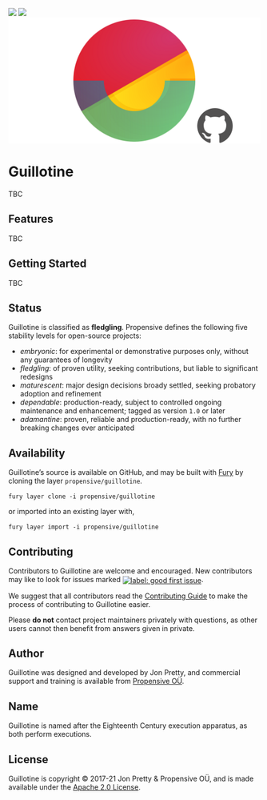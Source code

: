 [<img src="https://img.shields.io/discord/633198088311537684?color=8899f7&label=DISCORD&style=for-the-badge" height="24">](https://discord.gg/v7CjtbnwDq)
[<img src="https://vent.dev/badge/propensive/guillotine" height="24">](https://vent.dev/)
<img src="/doc/images/github.png" valign="middle">

# Guillotine

TBC

## Features

TBC


## Getting Started

TBC


## Status

Guillotine is classified as __fledgling__. Propensive defines the following five stability levels for open-source projects:

- _embryonic_: for experimental or demonstrative purposes only, without any guarantees of longevity
- _fledgling_: of proven utility, seeking contributions, but liable to significant redesigns
- _maturescent_: major design decisions broady settled, seeking probatory adoption and refinement
- _dependable_: production-ready, subject to controlled ongoing maintenance and enhancement; tagged as version `1.0` or later
- _adamantine_: proven, reliable and production-ready, with no further breaking changes ever anticipated

## Availability

Guillotine&rsquo;s source is available on GitHub, and may be built with [Fury](https://github.com/propensive/fury) by
cloning the layer `propensive/guillotine`.
```
fury layer clone -i propensive/guillotine
```
or imported into an existing layer with,
```
fury layer import -i propensive/guillotine
```

## Contributing

Contributors to Guillotine are welcome and encouraged. New contributors may like to look for issues marked
<a href="https://github.com/propensive/guillotine/labels/good%20first%20issue"><img alt="label: good first issue"
src="https://img.shields.io/badge/-good%20first%20issue-67b6d0.svg" valign="middle"></a>.

We suggest that all contributors read the [Contributing Guide](/contributing.md) to make the process of
contributing to Guillotine easier.

Please __do not__ contact project maintainers privately with questions, as other users cannot then benefit from
answers given in private.

## Author

Guillotine was designed and developed by Jon Pretty, and commercial support and training is available from
[Propensive O&Uuml;](https://propensive.com/).



## Name

Guillotine is named after the Eighteenth Century execution apparatus, as both perform executions.

## License

Guillotine is copyright &copy; 2017-21 Jon Pretty & Propensive O&Uuml;, and is made available under the
[Apache 2.0 License](/license.md).
